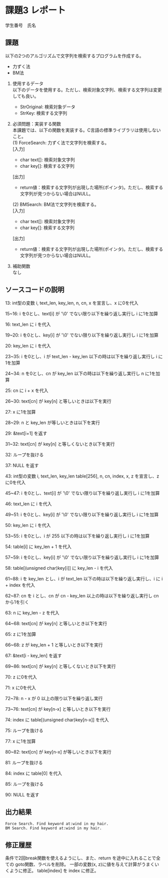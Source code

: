 # 課題3 レポート
学生番号　氏名


## 課題  

以下の2つのアルゴリズムで文字列を検索するプログラムを作成する。  
- 力ずく法
- BM法

1. 使用するデータ  
以下のデータを使用する。ただし、検索対象文字列、検索する文字列は変更しても良い。  
    - StrOriginal: 検索対象データ
    - StrKey: 検索する文字列

2. 必須問題：実装する関数  
本課題では、以下の関数を実装する。C言語の標準ライブラリは使用しないこと。  
    (1) ForceSearch: 力ずく法で文字列を検索する。  
    [入力]  
    - char text[]: 検索対象文字列  
    - char key[]: 検索する文字列  

    [出力]  
    - return値：検索する文字列が出現した場所(ポインタ)。ただし、検索する文字列が見つからない場合はNULL。  

    (2) BMSearch: BM法で文字列を検索する。  
    [入力]  
    - char text[]: 検索対象文字列  
    - char key[]: 検索する文字列  
 
    [出力]  
    - return値：検索する文字列が出現した場所(ポインタ)。ただし、検索する文字列が見つからない場合はNULL。  

3. 補助関数  
なし

## ソースコードの説明
13: int型の変数 i, text_len, key_len, n, cn, x を宣言し、x に0を代入

15~16: i を0とし、text[i] が '\0' でない限り以下を繰り返し実行し i に1を加算

16: text_len に i を代入

19~20: i を0とし、key[i] が '\0' でない限り以下を繰り返し実行し i に1を加算

20: key_len に i を代入

23~35: i を0とし、i が text_len - key_len 以下の時は以下を繰り返し実行し i に1を加算

24~34: n を0とし、cn が key_len 以下の時は以下を繰り返し実行し n に1を加算

25: cn に i + x を代入

26~30: text[cn] が key[n] と等しいときは以下を実行

27: x に1を加算

28~29: n と key_len が等しいときは以下を実行

29: &text[i+1] を返す

31~32: text[cn] が key[n] と等しくないとき以下を実行

32: ループを抜ける

37: NULL を返す

43: int型の変数 i, text_len, key_len table[256], n, cn, index, x, z を宣言し、z に0を代入

45~47: i を0とし、text[i] が '\0' でない限り以下を繰り返し実行し i に1を加算

46: text_len に i を代入

49~51: i を0とし、key[i] が '\0' でない限り以下を繰り返し実行し i に1を加算

50: key_len に i を代入

53~55: i を0とし、i が 255 以下の時は以下を繰り返し実行し i に1を加算

54: table[i] に key_len + 1 を代入

57~59: i を0とし、key[i] が '\0' でない限り以下を繰り返し実行し i に1を加算

58: table[(unsigned char)key[i]] に key_len - i を代入

61~88: i を key_len とし、i が text_len 以下の時は以下を繰り返し実行し、i に i + index を代入

62~87: cn を i とし、cn が cn - key_len 以上の時は以下を繰り返し実行し cn から1を引く

63: n に key_len - z を代入

64~68: text[cn] が key[n] と等しいとき以下を実行

65: z に1を加算

66~68: z が key_len + 1 と等しいとき以下を実行

67: &text[i - key_len] を返す

69~86: text[cn] が key[n] と等しくないとき以下を実行

70: z に0を代入

71: x に0を代入

72~78: n - x が 0 以上の限り以下を繰り返し実行

73~76: text[cn] が key[n-x] と等しいとき以下を実行

74: index に table[(unsigned char)key[n-x]] を代入

75: ループを抜ける

77: x に1を加算

80~82: text[cn] が key[n-x] が等しいとき以下を実行

81: ループを抜ける

84: index に table[0] を代入

85: ループを抜ける

90: NULL を返す

## 出力結果

```
Force Search. Find keyword at:wind in my hair.
BM Search. Find keyword at:wind in my hair.
```

## 修正履歴
条件で2回break関数を使えるようにし、また、return を途中に入れることで全ての goto関数、ラベルを削除。
一部の変数(x, z)に値を与えて計算がうまくいくように修正。
table[index] を index に修正。

